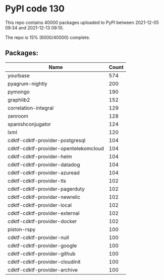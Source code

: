 # PyPI code 130

This repo contains 40000 packages uploaded to PyPI between 
2021-12-05 09:34 and 2021-12-13 09:10.

The repo is 15% (6000/40000) complete.

## Packages:

| Name  | Count |
| ----- | ----- |
| yourbase | 574 |
| pyagrum-nightly | 200 |
| pymongo | 190 |
| graphlib2 | 152 |
| correlation-integral | 129 |
| zenroom | 128 |
| spanishconjugator | 124 |
| lxml | 120 |
| cdktf-cdktf-provider-postgresql | 104 |
| cdktf-cdktf-provider-opentelekomcloud | 104 |
| cdktf-cdktf-provider-helm | 104 |
| cdktf-cdktf-provider-datadog | 104 |
| cdktf-cdktf-provider-azuread | 104 |
| cdktf-cdktf-provider-tls | 102 |
| cdktf-cdktf-provider-pagerduty | 102 |
| cdktf-cdktf-provider-newrelic | 102 |
| cdktf-cdktf-provider-local | 102 |
| cdktf-cdktf-provider-external | 102 |
| cdktf-cdktf-provider-docker | 102 |
| piston-rspy | 100 |
| cdktf-cdktf-provider-null | 100 |
| cdktf-cdktf-provider-google | 100 |
| cdktf-cdktf-provider-github | 100 |
| cdktf-cdktf-provider-cloudinit | 100 |
| cdktf-cdktf-provider-archive | 100 |


